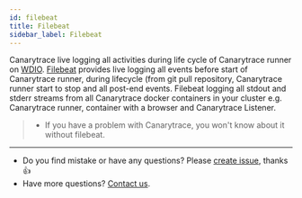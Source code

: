 ```yaml
---
id: filebeat
title: Filebeat
sidebar_label: Filebeat
---
```


Canarytrace live logging all activities during life cycle of Canarytrace runner on [WDIO](https://webdriver.io/). [Filebeat](https://www.elastic.co/beats/filebeat) provides live logging all events before start of Canarytrace runner, during lifecycle (from git pull repository,  Canarytrace runner start to stop and all post-end events. Filebeat logging all stdout and stderr streams from all Canarytrace docker containers in your cluster e.g. Canarytrace runner, container with a browser and Canarytrace Listener.

> - If you have a problem with Canarytrace, you won't know about it without filebeat.



---

- Do you find mistake or have any questions? Please [create issue](https://github.com/canarytrace/documentation/issues/new/choose), thanks 👍
- Have more questions? [Contact us](/docs/support/contactus).